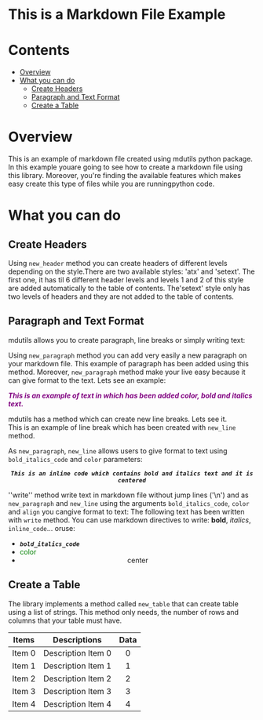 
This is a Markdown File Example
===============================

Contents
========

* [Overview](#overview)
* [What you can do](#what-you-can-do)
	* [Create Headers](#create-headers)
	* [Paragraph and Text Format](#paragraph-and-text-format)
	* [Create a Table](#create-a-table)

# Overview


This is an example of markdown file created using mdutils python package. In this example youare going to see how to create a markdown file using this library. Moreover, you're finding the available features which makes easy create this type of files while you are runningpython code.


# What you can do

## Create Headers


Using ``new_header`` method you can create headers of different levels depending on the style.There are two available styles: 'atx' and 'setext'. The first one, it has til 6 different header levels and levels 1 and 2 of this style are added automatically to the table of contents. The'setext' style only has two levels of headers and they are not added to the table of contents.


## Paragraph and Text Format


mdutils allows you to create paragraph, line breaks or simply writing text:

Using ``new_paragraph`` method you can add very easily a new paragraph on your markdown file. This example of paragraph has been added using this method. Moreover, ``new_paragraph`` method make your live easy because it can give format to the text. Lets see an example:

***<font color="purple"> This is an example of text in which has been added color, bold and italics text. </font>***

mdutils has a method which can create new line breaks. Lets see it.  
This is an example of line break which has been created with ``new_line`` method.

As ``new_paragraph``, ``new_line`` allows users to give format to text using ``bold_italics_code`` and ``color`` parameters:  
***<center>``This is an inline code which contains bold and italics text and it is centered``</center>***

''write'' method write text in markdown file without jump lines ('\n') and as ``new_paragraph`` and ``new_line`` using the arguments ``bold_italics_code``, ``color`` and ``align`` you cangive format to text: The following text has been written with ``write`` method. You can use markdown directives to write: **bold**, _italics_, ``inline_code``... oruse:  
- ***``bold_italics_code``***
- <font color="green"> color </font>
- <center>center</center>

## Create a Table


The library implements a method called ``new_table`` that can create table using a list of strings. This method only needs, the number of rows and columns that your table must have.  

|Items|Descriptions|Data|
| :---: | :---: | :---: |
|Item 0|Description Item 0|0|
|Item 1|Description Item 1|1|
|Item 2|Description Item 2|2|
|Item 3|Description Item 3|3|
|Item 4|Description Item 4|4|
